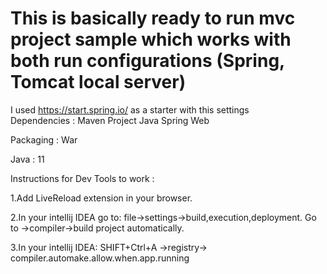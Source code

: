 # This is basically ready to run mvc project sample which works with both run configurations (Spring, Tomcat local server)
I used https://start.spring.io/ as a starter with this settings                    
                                                                                 Dependencies :
  Maven Project                 Java                                             Spring Web                                  
                                  
  Packaging : War

  Java : 11

Instructions for Dev Tools to work :

1.Add LiveReload extension in your browser.

2.In your intellij IDEA go to: file->settings->build,execution,deployment. Go to ->compiler->build project automatically.

3.In your intellij IDEA: SHIFT+Ctrl+A ->registry-> compiler.automake.allow.when.app.running
